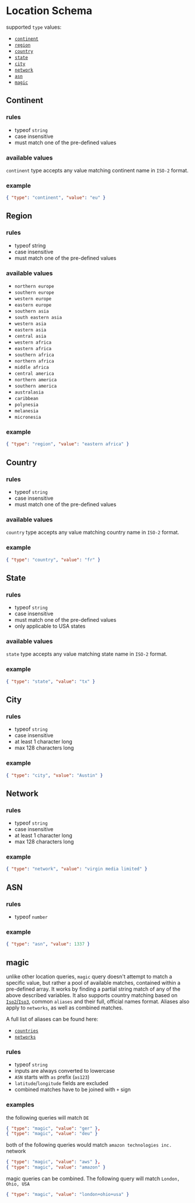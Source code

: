 # Location Schema

supported `type` values:
- [`continent`](#continent-query)
- [`region`](#region-query)
- [`country`](#country-query)
- [`state`](#state-query)
- [`city`](#city-query)
- [`network`](#network-query)
- [`asn`](#asn-query)
- [`magic`](#magic-query)

<h2 id="continent-query">Continent</h2>

### rules

- typeof `string`
- case insensitive
- must match one of the pre-defined values

### available values

`continent` type accepts any value matching continent name in `ISO-2` format.

### example

```json
{ "type": "continent", "value": "eu" }
```

<h2 id="region-query">Region</h2>

### rules

- typeof string
- case insensitive
- must match one of the pre-defined values

### available values

- `northern europe`
- `southern europe`
- `western europe`
- `eastern europe`
- `southern asia`
- `south eastern asia`
- `western asia`
- `eastern asia`
- `central asia`
- `western africa`
- `eastern africa`
- `southern africa`
- `northern africa`
- `middle africa`
- `central america`
- `northern america`
- `southern america`
- `australasia`
- `caribbean`
- `polynesia`
- `melanesia`
- `micronesia`

### example

```json
{ "type": "region", "value": "eastern africa" }
```

<h2 id="country-query">Country</h2>

### rules

- typeof `string`
- case insensitive
- must match one of the pre-defined values

### available values

`country` type accepts any value matching country name in `ISO-2` format.

### example

```json
{ "type": "country", "value": "fr" }
```

<h2 id="state-query">State</h2>

### rules

- typeof `string`
- case insensitive
- must match one of the pre-defined values
- only applicable to USA states

### available values

`state` type accepts any value matching state name in `ISO-2` format.

### example

```json
{ "type": "state", "value": "tx" }
```

<h2 id="city-query">City</h2>

### rules

- typeof `string`
- case insensitive
- at least 1 character long
- max 128 characters long

### example

```json
{ "type": "city", "value": "Austin" }
```

<h2 id="network-query">Network</h2>

### rules

- typeof `string`
- case insensitive
- at least 1 character long
- max 128 characters long

### example

```json
{ "type": "network", "value": "virgin media limited" }
```

<h2 id="asn-query">ASN</h2>

### rules

- typeof `number`

### example

```json
{ "type": "asn", "value": 1337 }
```

<h2 id="magic-query">magic</h2>

unlike other location queries, `magic` query doesn't attempt to match a specific value, but rather a pool of available matches, contained within a pre-defined array. It works by finding a partial string match of any of the above described variables. It also supports country matching based on [`Iso2`/`Iso3`](https://en.wikipedia.org/wiki/List_of_ISO_3166_country_codes), common `aliases` and their full, official names format. Aliases also apply to `networks`, as well as combined matches.

A full list of aliases can be found here:
- [`countries`](https://github.com/jsdelivr/globalping/blob/master/src/lib/location/countries.ts)
- [`networks`](https://github.com/jsdelivr/globalping/blob/master/src/lib/location/networks.ts)

### rules

- typeof `string`
- inputs are always converted to lowercase
- `ASN` starts with `as` prefix (`as123`)
- `latitude`/`longitude` fields are excluded
- combined matches have to be joined with `+` sign

### examples

the following queries will match `DE`

```json
{ "type": "magic", "value": "ger" },
{ "type": "magic", "value": "deu" }
```

both of the following queries would match `amazon technologies inc.` network

```json
{ "type": "magic", "value": "aws" },
{ "type": "magic", "value": "amazon" }
```

magic queries can be combined. The following query will match `London, Ohio, USA`

```json
{ "type": "magic", "value": "london+ohio+usa" }
```
